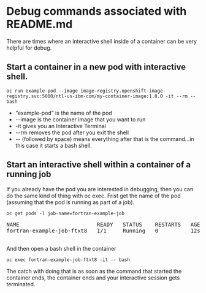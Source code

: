 # Debug commands associated with README.md
There are times where an interactive shell inside of a container can be very helpful for debug.

## Start a container in a new pod with interactive shell.
```shell
oc run example-pod --image image-registry.openshift-image-registry.svc:5000/ntl-us-ibm-com/my-container-image:1.0.0 -it --rm -- bash
```

- “example-pod” is the name of the pod
- --image is the container image that you want to run
- -it gives you an Interactive Terminal
- --rm removes the pod after you exit the shell
- -- (followed by space) means everything after that is the command…in this case it starts a bash shell.


## Start an interactive shell within a container of a running job
If you already have the pod you are interested in debugging, then you can do the same kind of thing with oc exec.
Frist get the name of the pod (assuming that the pod is running as part of a job).

```
oc get pods -l job-name=fortran-example-job
```

 <PRE>
NAME                        READY   STATUS    RESTARTS   AGE
fortran-example-job-ftxt8   1/1     Running   0          12s
 </PRE>

And then open a bash shell in the container

```
oc exec fortran-example-job-ftxt8 -it -- bash
```
 
The catch with doing that is as soon as the command that started the container ends, the container ends and your interactive session gets terminated.

